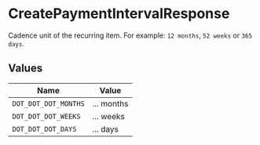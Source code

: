 # CreatePaymentIntervalResponse

Cadence unit of the recurring item. For example: `12 months`, `52 weeks` or `365 days`.


## Values

| Name                 | Value                |
| -------------------- | -------------------- |
| `DOT_DOT_DOT_MONTHS` | ... months           |
| `DOT_DOT_DOT_WEEKS`  | ... weeks            |
| `DOT_DOT_DOT_DAYS`   | ... days             |
